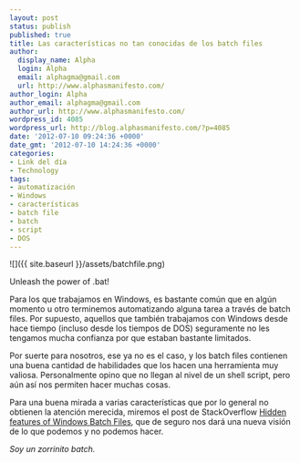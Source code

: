 ```yaml
---
layout: post
status: publish
published: true
title: Las características no tan conocidas de los batch files
author:
  display_name: Alpha
  login: Alpha
  email: alphagma@gmail.com
  url: http://www.alphasmanifesto.com/
author_login: Alpha
author_email: alphagma@gmail.com
author_url: http://www.alphasmanifesto.com/
wordpress_id: 4085
wordpress_url: http://blog.alphasmanifesto.com/?p=4085
date: '2012-07-10 09:24:36 +0000'
date_gmt: '2012-07-10 14:24:36 +0000'
categories:
- Link del día
- Technology
tags:
- automatización
- Windows
- características
- batch file
- batch
- script
- DOS
---
```


![]({{ site.baseurl }}/assets/batchfile.png)

Unleash the power of .bat!


Para los que trabajamos en Windows, es bastante común que en algún momento u otro terminemos automatizando alguna tarea a través de batch files. Por supuesto, aquellos que también trabajamos con Windows desde hace tiempo (incluso desde los tiempos de DOS) seguramente no les tengamos mucha confianza por que estaban bastante limitados.

Por suerte para nosotros, ese ya no es el caso, y los batch files contienen una buena cantidad de habilidades que los hacen una herramienta muy valiosa. Personalmente opino que no llegan al nivel de un shell script, pero aún así nos permiten hacer muchas cosas.

Para una buena mirada a varias características que por lo general no obtienen la atención merecida, miremos el post de StackOverflow [Hidden features of Windows Batch Files](http://stackoverflow.com/questions/245395/hidden-features-of-windows-batch-files), que de seguro nos dará una nueva visión de lo que podemos y no podemos hacer.

_Soy un zorrinito batch._
